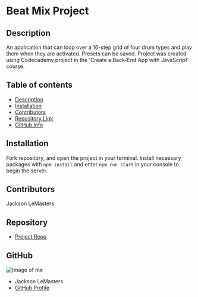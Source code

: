 # **Beat Mix Project**
## Description 
An application that can loop over a 16-step grid of four drum types and play them when they are activated. Presets can be saved. Project was created using Codecademy project in the 'Create a Back-End App with JavaScript' course.
## Table of contents
- [Description](#Description)
- [Installation](#Installation)
- [Contributors](#Contributors)
- [Repository Link](#Repository)
- [GitHub Info](#GitHub) 
## Installation
Fork repository, and open the project in your terminal. Install necessary packages with `npm install` and enter `npm run start` in your console to begin the server.
## Contributors
Jackson LeMasters
## Repository
- [Project Repo](github.com/tf-jlemasters/beat-mix-js)
## GitHub
![Image of me](https://avatars.githubusercontent.com/u/101416043?v=4)
- Jackson LeMasters
- [GitHub Profile](https://github.com/tf-jlemasters)
